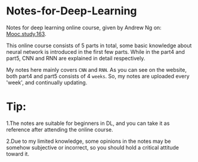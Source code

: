 # Notes-for-Deep-Learning
Notes for deep learning online course, given by Andrew Ng on: [Mooc.study.163](https://mooc.study.163.com/smartSpec/detail/1001319001.htm).

This online course consists of 5 parts in total, some basic knowledge about neural network is introduced in the first few parts. While in the part4 and part5, CNN and RNN are explained in detail respectively. 

My notes here mainly covers `CNN` and `RNN`. As you can see on the website, both part4 and part5 consists of 4 `weeks`. So, my notes are uploaded every 'week', and continually updating.


# Tip:

1.The notes are suitable for beginners in DL, and you can take it as reference after attending the online course.

2.Due to my limited knowledge, some opinions in the notes may be somehow subjective or incorrect, so you should hold a critical attitude toward it.
